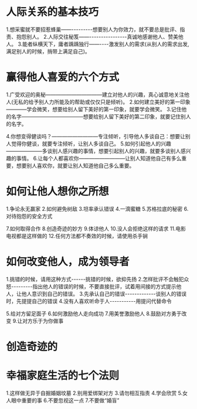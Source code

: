 # 人际关系的基本技巧
  1.想采蜜就不要招惹蜂巢——---------想要别人为你效力，就不要总是批评、指责、抱怨别人。
  2.人际交往秘笈——----------------真诚地感谢他人、赞美他人。
  3.能者纵横天下，庸者踽踽独行——----激发别人的需求(从别人的需求出发,满足别人的时候，捎带上满足自己)。

# 赢得他人喜爱的六个方式
  1.广受欢迎的奥秘———————————建立对他人的兴趣，真心诚意地关注他人(无私的给予别人力所能及的帮助或仅仅只是倾听)。
  2.如何建立美好的第一印象————学会微笑，想要给别人留下美好的第一印象，就要学会微笑。
  3.记住他的名字————————————想要给别人留下美好的第二印象，就要记住别人的名字。

  4.你想变得健谈吗？—————————专注倾听，引导他人多谈自己：想要让别人觉得你健谈，就要专注倾听，让别人多谈自己。
  5.如何引起他人的兴趣———————多谈别人感兴趣的事情，想要引起别人的兴趣，就要多谈别人感兴趣的事情。
  6.让每个人都喜欢你—————————让别人知道他自己有多么重要，想要别人喜欢你，就要让别人知道他自己多么重要。

# 如何让他人想你之所想
  1.争论永无赢家
  2.如何避免树敌
  3.坦率承认错误
  4.一滴蜜糖
  5.苏格拉底的秘密
  6.对待抱怨的安全方式
  
  7.如何取得合作
  8.创造奇迹的妙方
  9.体谅他人
  10.没人会拒绝这样的请求
  11.电影电视都是这样做的
  12.任何方法都不奏效的时候，请使用杀手锏

# 如何改变他人，成为领导者
  1.挑错的时候，请用这种方式------挑错的时候，欲抑先扬
  2.怎样批评不会触犯众怒---------指出他人的错误的时候，不要直接批评，试着用间接的方式提示他人，让他人意识到自己的错误。
  3.先承认自己的错误-------------谈别人的错误时，先提提自己的错误
  4.没有人喜欢听命于人-----------用提问代替命令

  5.给对方留足面子
  6.如何激励他人走向成功
  7.用美誉激励他人
  8.鼓励对方勇于改变
  9.让对方乐于为你做事

# 创造奇迹的
# 幸福家庭生活的七个法则
  1.这样做无异于自掘婚姻坟墓
  2.别用爱绑架对方
  3.请勿相互指责
  4.学会欣赏
  5.女人眼中重要的事
  6.不要忽视这一点
  7.不要做“婚盲”